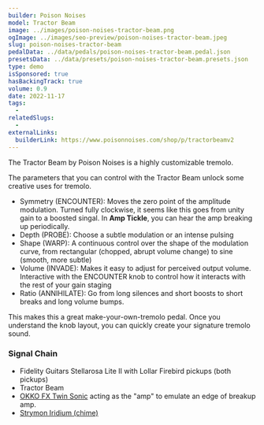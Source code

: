 ```yaml
---
builder: Poison Noises
model: Tractor Beam
image: ../images/poison-noises-tractor-beam.png
ogImage: ../images/seo-preview/poison-noises-tractor-beam.jpeg
slug: poison-noises-tractor-beam
pedalData: ../data/pedals/poison-noises-tractor-beam.pedal.json
presetsData: ../data/presets/poison-noises-tractor-beam.presets.json
type: demo
isSponsored: true
hasBackingTrack: true
volume: 0.9
date: 2022-11-17
tags:
  -
relatedSlugs:
  -
externalLinks:
  builderLink: https://www.poisonnoises.com/shop/p/tractorbeamv2
---
```


The Tractor Beam by Poison Noises is a highly customizable tremolo.

The parameters that you can control with the Tractor Beam unlock some creative uses for tremolo.

- Symmetry (ENCOUNTER): Moves the zero point of the amplitude modulation. Turned fully clockwise, it seems like this goes from unity gain to a boosted singal. In **Amp Tickle**, you can hear the amp breaking up periodically.
- Depth (PROBE): Choose a subtle modulation or an intense pulsing
- Shape (WARP): A continuous control over the shape of the modulation curve, from rectangular (chopped, abrupt volume change) to sine (smooth, more subtle)
- Volume (INVADE): Makes it easy to adjust for perceived output volume. Interactive with the ENCOUNTER knob to control how it interacts with the rest of your gain staging
- Ratio (ANNIHILATE): Go from long silences and short boosts to short breaks and long volume bumps.

This makes this a great make-your-own-tremolo pedal. Once you understand the knob layout, you can quickly create your signature tremolo sound.

### Signal Chain

- Fidelity Guitars Stellarosa Lite II with Lollar Firebird pickups (both pickups)
- Tractor Beam
- [OKKO FX Twin Sonic](/demos/okko-fx-twin-sonic-mkii) acting as the "amp" to emulate an edge of breakup amp.
- [Strymon Iridium (chime)](/demos/strymon-iridium)
